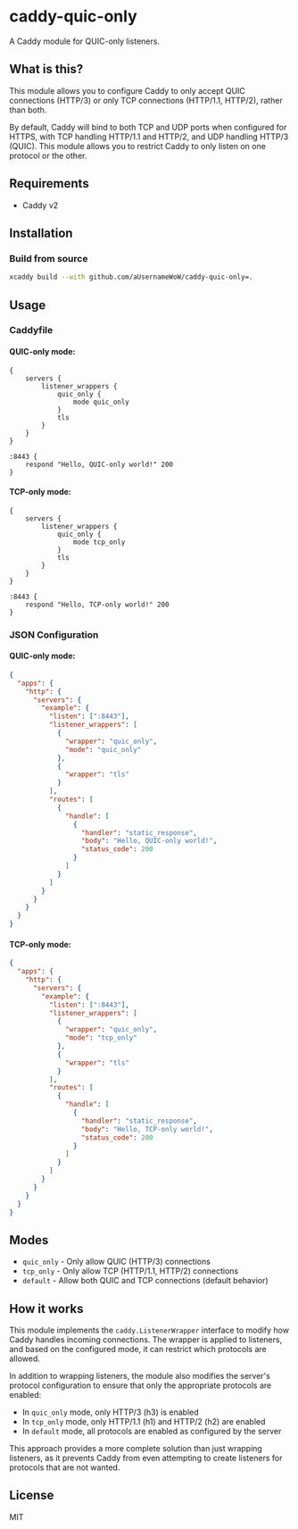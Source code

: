 # caddy-quic-only

A Caddy module for QUIC-only listeners.

## What is this?

This module allows you to configure Caddy to only accept QUIC connections (HTTP/3) or only TCP connections (HTTP/1.1, HTTP/2), rather than both.

By default, Caddy will bind to both TCP and UDP ports when configured for HTTPS, with TCP handling HTTP/1.1 and HTTP/2, and UDP handling HTTP/3 (QUIC). This module allows you to restrict Caddy to only listen on one protocol or the other.

## Requirements

- Caddy v2

## Installation

### Build from source

```bash
xcaddy build --with github.com/aUsernameWoW/caddy-quic-only=.
```

## Usage

### Caddyfile

#### QUIC-only mode:
```
{
    servers {
        listener_wrappers {
            quic_only {
                mode quic_only
            }
            tls
        }
    }
}

:8443 {
    respond "Hello, QUIC-only world!" 200
}
```

#### TCP-only mode:
```
{
    servers {
        listener_wrappers {
            quic_only {
                mode tcp_only
            }
            tls
        }
    }
}

:8443 {
    respond "Hello, TCP-only world!" 200
}
```

### JSON Configuration

#### QUIC-only mode:
```json
{
  "apps": {
    "http": {
      "servers": {
        "example": {
          "listen": [":8443"],
          "listener_wrappers": [
            {
              "wrapper": "quic_only",
              "mode": "quic_only"
            },
            {
              "wrapper": "tls"
            }
          ],
          "routes": [
            {
              "handle": [
                {
                  "handler": "static_response",
                  "body": "Hello, QUIC-only world!",
                  "status_code": 200
                }
              ]
            }
          ]
        }
      }
    }
  }
}
```

#### TCP-only mode:
```json
{
  "apps": {
    "http": {
      "servers": {
        "example": {
          "listen": [":8443"],
          "listener_wrappers": [
            {
              "wrapper": "quic_only",
              "mode": "tcp_only"
            },
            {
              "wrapper": "tls"
            }
          ],
          "routes": [
            {
              "handle": [
                {
                  "handler": "static_response",
                  "body": "Hello, TCP-only world!",
                  "status_code": 200
                }
              ]
            }
          ]
        }
      }
    }
  }
}
```

## Modes

- `quic_only` - Only allow QUIC (HTTP/3) connections
- `tcp_only` - Only allow TCP (HTTP/1.1, HTTP/2) connections
- `default` - Allow both QUIC and TCP connections (default behavior)

## How it works

This module implements the `caddy.ListenerWrapper` interface to modify how Caddy handles incoming connections. The wrapper is applied to listeners, and based on the configured mode, it can restrict which protocols are allowed.

In addition to wrapping listeners, the module also modifies the server's protocol configuration to ensure that only the appropriate protocols are enabled:
- In `quic_only` mode, only HTTP/3 (h3) is enabled
- In `tcp_only` mode, only HTTP/1.1 (h1) and HTTP/2 (h2) are enabled
- In `default` mode, all protocols are enabled as configured by the server

This approach provides a more complete solution than just wrapping listeners, as it prevents Caddy from even attempting to create listeners for protocols that are not wanted.

## License

MIT